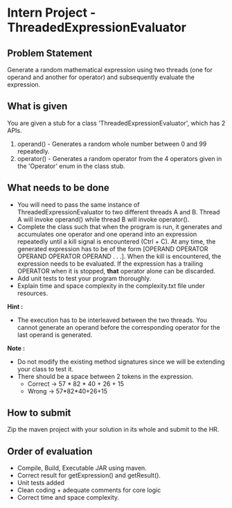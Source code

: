 # Intern Project - ThreadedExpressionEvaluator

## Problem Statement
Generate a random mathematical expression using two threads (one for operand 
and another for operator) and subsequently evaluate the expression. 

## What is given
You are given a stub for a class 'ThreadedExpressionEvaluator', which has 2 
APIs.

1. operand() - Generates a random whole number between 0 and 99 repeatedly.
2. operator() - Generates a random operator from the 4 operators given in the
 'Operator' enum in the class stub.

## What needs to be done

- You will need to pass the same instance of ThreadedExpressionEvaluator to two
different threads A and B. Thread A will invoke operand() while thread B will 
invoke operator(). 
- Complete the class such that when the program is run, 
it generates and accumulates one operator and one operand into an 
expression repeatedly until a kill signal is encountered (Ctrl + C). 
At any time, the generated expression has to be of the form [OPERAND OPERATOR
 OPERAND OPERATOR OPERAND . . .]. When the kill is encountered, the expression
  needs to be evaluated. If the expression has a trailing OPERATOR when it is 
  stopped, **that** operator alone can be discarded.
- Add unit tests to test your program thoroughly.
- Explain time and space complexity in the complexity.txt file under resources.

**Hint :**
- The execution has to be interleaved between the two threads. You cannot 
generate an operand before the corresponding operator for the last operand is 
generated.

**Note :**
- Do not modify the existing method signatures since we will be 
extending your class to test it. 
- There should be a space between 2 tokens in the expression. 
  - Correct -> 57 * 82 * 40 + 26 + 15
  - Wrong -> 57\*82\*40+26+15

## How to submit
Zip the maven project with your solution in its whole and submit to the HR.

## Order of evaluation
- Compile, Build, Executable JAR using maven.
- Correct result for getExpression() and getResult(). 
- Unit tests added
- Clean coding + adequate comments for core logic
- Correct time and space complexity.
